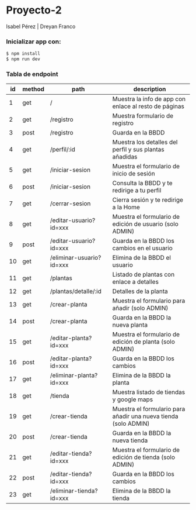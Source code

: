 # Proyecto-2
Isabel Pérez | Dreyan Franco

 ### Inicializar app con:
 ```sh
$ npm install 
$ npm run dev
```

### Tabla de endpoint
| id | method | path | description |
| ------ | ------ | ------ | ------ |
| 1 | get | / | Muestra la info de app con enlace al resto de páginas |
| 2 | get | /registro | Muestra formulario de registro |
| 3 | post | /registro | Guarda en la BBDD |
| 4 | get | /perfil/:id | Muestra los detalles del perfil y sus plantas añadidas |
| 5 | get | /iniciar-sesion | Muestra el formulario de inicio de sesión  |
| 6 | post | /iniciar-sesion | Consulta la BBDD y te redirige a tu perfil |
| 7 | get | /cerrar-sesion | Cierra sesión y te redirige a la Home |
| 8 | get | /editar-usuario?id=xxx | Muestra el formulario de edición de usuario (solo ADMIN) |
| 9 | post | /editar-usuario?id=xxx | Guarda en la BBDD los cambios en el usuario |
| 10 | get | /eliminar-usuario?id=xxx | Elimina de la BBDD el usuario |
| 11 | get | /plantas | Listado de plantas con enlace a detalles |
| 12 | get | /plantas/detalle/:id | Detalles de la planta |
| 13 | get | /crear-planta | Muestra el formulario para añadir (solo ADMIN) |
| 14 | post | /crear-planta | Guarda en la BBDD la nueva planta |
| 15 | get | /editar-planta?id=xxx | Muestra el formulario de edición de planta (solo ADMIN) |
| 16 | post | /editar-planta?id=xxx | Guarda en la BBDD los cambios |
| 17 | get | /eliminar-planta?id=xxx | Elimina de la BBDD la planta |
| 18 | get | /tienda | Muestra listado de tiendas y google maps |
| 19 | get | /crear-tienda | Muestra el formulario para añadir una nueva tienda (solo ADMIN) |
| 20 | post | /crear-tienda | Guarda en la BBDD la nueva tienda |
| 21 | get | /editar-tienda?id=xxx | Muestra el formulario de edición de tienda (solo ADMIN) |
| 22 | post | /editar-tienda?id=xxx | Guarda en la BBDD los cambios |
| 23 | get | /eliminar-tienda?id=xxx | Elimina de la BBDD la tienda |
